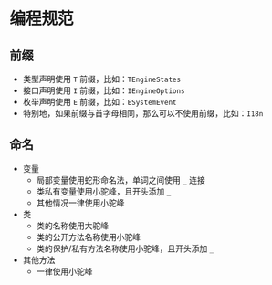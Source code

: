 # 编程规范

## 前缀

- 类型声明使用 `T` 前缀，比如：`TEngineStates`
- 接口声明使用 `I` 前缀，比如：`IEngineOptions`
- 枚举声明使用 `E` 前缀，比如：`ESystemEvent`
- 特别地，如果前缀与首字母相同，那么可以不使用前缀，比如：`I18n`

## 命名

- 变量
    - 局部变量使用蛇形命名法，单词之间使用 `_` 连接
    - 类私有变量使用小驼峰，且开头添加 `_`
    - 其他情况一律使用小驼峰
- 类
    - 类的名称使用大驼峰
    - 类的公开方法名称使用小驼峰
    - 类的保护/私有方法名称使用小驼峰，且开头添加 `_`
- 其他方法
    - 一律使用小驼峰
